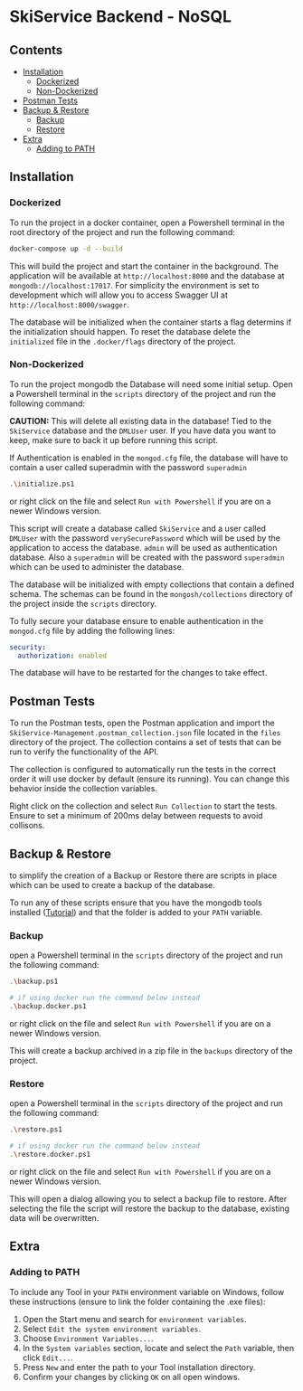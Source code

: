 # SkiService Backend - NoSQL <!-- omit in toc -->

## Contents <!-- omit in toc -->

- [Installation](#installation)
  - [Dockerized](#dockerized)
  - [Non-Dockerized](#non-dockerized)
- [Postman Tests](#postman-tests)
- [Backup \& Restore](#backup--restore)
  - [Backup](#backup)
  - [Restore](#restore)
- [Extra](#extra)
  - [Adding to PATH](#adding-to-path)

## Installation

### Dockerized

To run the project in a docker container, open a Powershell terminal in the root directory of the project and run the following command:

```bash
docker-compose up -d --build
```

This will build the project and start the container in the background. The application will be available at `http://localhost:8000` and the database at `mongodb://localhost:17017`. For simplicity the environment is set to development which will allow you to access Swagger UI at `http://localhost:8000/swagger`.

The database will be initialized when the container starts a flag determins if the initialization should happen. To reset the database delete the `initialized` file in the `.docker/flags` directory of the project.

### Non-Dockerized

To run the project mongodb the Database will need some initial setup.
Open a Powershell terminal in the `scripts` directory of the project and run the following command:

**CAUTION:** This will delete all existing data in the database! Tied to the `SkiService` database and the `DMLUser` user. If you have data you want to keep, make sure to back it up before running this script.

If Authentication is enabled in the `mongod.cfg` file, the database will have to contain a user called superadmin with the password `superadmin`

```bash
.\initialize.ps1
```

or right click on the file and select `Run with Powershell` if you are on a newer Windows version.

This script will create a database called `SkiService` and a user called `DMLUser` with the password `verySecurePassword` which will be used by the application to access the database. `admin` will be used as authentication database. Also a `superadmin` will be created with the password `superadmin` which can be used to administer the database.

The database will be initialized with empty collections that contain a defined schema. The schemas can be found in the `mongosh/collections` directory of the project inside the `scripts` directory.

To fully secure your database ensure to enable authentication in the `mongod.cfg` file by adding the following lines:

```yaml
security:
  authorization: enabled
```

The database will have to be restarted for the changes to take effect.

## Postman Tests

To run the Postman tests, open the Postman application and import the `SkiService-Management.postman_collection.json` file located in the `files` directory of the project. The collection contains a set of tests that can be run to verify the functionality of the API.

The collection is configured to automatically run the tests in the correct order it will use docker by default (ensure its running). You can change this behavior inside the collection variables.

Right click on the collection and select `Run Collection` to start the tests. Ensure to set a minimum of 200ms delay between requests to avoid collisons.

## Backup & Restore

to simplify the creation of a Backup or Restore there are scripts in place which can be used to create a backup of the database.

To run any of these scripts ensure that you have the mongodb tools installed ([Tutorial](https://www.mongodb.com/docs/database-tools/installation/installation-windows/)) and that the folder is added to your `PATH` variable.

### Backup

open a Powershell terminal in the `scripts` directory of the project and run the following command:

```bash
.\backup.ps1

# if using docker run the command below instead
.\backup.docker.ps1
```

or right click on the file and select `Run with Powershell` if you are on a newer Windows version.

This will create a backup archived in a zip file in the `backups` directory of the project.

### Restore

open a Powershell terminal in the `scripts` directory of the project and run the following command:

```bash
.\restore.ps1

# if using docker run the command below instead
.\restore.docker.ps1
```

or right click on the file and select `Run with Powershell` if you are on a newer Windows version.

This will open a dialog allowing you to select a backup file to restore. After selecting the file the script will restore the backup to the database, existing data will be overwritten.

## Extra

### Adding to PATH

To include any Tool in your `PATH` environment variable on Windows, follow these instructions (ensure to link the folder containing the .exe files):

1. Open the Start menu and search for `environment variables`.
2. Select `Edit the system environment variables`.
3. Choose `Environment Variables...`.
4. In the `System variables` section, locate and select the `Path` variable, then click `Edit...`.
5. Press `New` and enter the path to your Tool installation directory.
6. Confirm your changes by clicking `OK` on all open windows.

